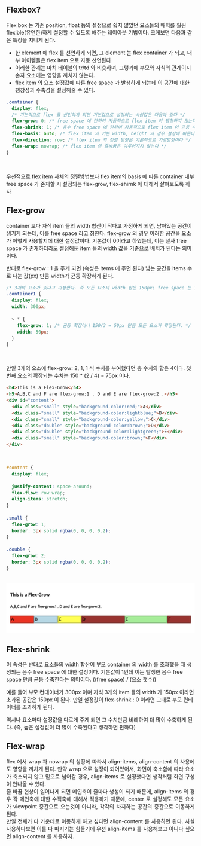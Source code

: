 ## Flexbox?

Flex box 는 기존 position, float 등의 설정으로 쉽지 않았던 요소들의 배치를 훨씬 flexible(유연한)하게 설정할 수 있도록 해주는 레이아웃 기법이다. 크게보면 다음과 같은 특징을 지니게 된다. <br />

- 한 element 에 flex 를 선언하게 되면, 그 element 는 flex container 가 되고, 내부 아이템들은 flex item 으로 자동 선언된다
- 이러한 관계는 마치 테이블의 tr/td 와 비슷하며, 그렇기에 부모와 자식의 관계이지 손자 요소에는 영향을 끼치지 않는다.
- flex item 의 요소 설정값에 따른 free space 가 발생하게 되는데 이 공간에 대한 팽창성과 수축성을 설정해줄 수 있다.
  <br />

```css
.container {
  display: flex;
  /* 기본적으로 flex 를 선언하게 되면 기본값으로 설정되는 속성값은 다음과 같다 */
  flex-grow: 0; /* free space 에 한하여 자동적으로 flex item 이 팽창하지 않는다 */
  flex-shrink: 1; /* 음수 free space 에 한하여 자동적으로 flex item 이 균등 수축한다 */
  flex-basis: auto; /* flex item 의 기본 width, height 의 경우 설정에 따른다 */
  flex-direction: row; /* flex item 의 정렬 방향은 기본적으로 가로방향이다 */
  flex-wrap: nowrap; /* flex item 의 줄바꿈은 이루어지지 않는다 */
}
```

<br />

우선적으로 flex item 자체의 정렬방법보다 flex item의 basis 에 따른 container 내부 free space 가 존재할 시 설정되는 flex-grow, flex-shirnk 에 대해서 살펴보도록 하자

## Flex-grow

container 보다 자식 item 들의 width 합산이 작다고 가정하게 되면, 남아있는 공간이 생기게 되는데, 이를 free space 라고 칭한다. flex-grow 의 경우 이러한 공간을 요소가 어떻게 사용할지에 대한 설정값이다. 기본값이 0이라고 하였는데, 이는 설사 free space 가 존재하더라도 설정해둔 item 들의 width 값을 기준으로 배치가 된다는 의미이다. <br />

반대로 flex-grow : 1 을 주게 되면 (속성은 items 에 주면 된다) 남는 공간을 items 수로 나눈 값(px) 만큼 width가 균등 확장하게 된다. <br />

```css
/* 3개의 요소가 있다고 가정한다. 즉 모든 요소의 width 합은 150px; free space 는 150px; */
.container1 {
  display: flex;
  width: 300px;

  > * {
    flex-grow: 1; /* 균등 확장이니 150/3 = 50px 만큼 모든 요소가 확장된다. */
    width: 50px;
  }
}
```

<br />

만일 3개의 요소에 flex-grow: 2, 1, 1 씩 수치를 부여했다면 총 수치의 합은 4이다. 첫번째 요소의 확장되는 수치는 150 \* (2 / 4) = 75px 이다. <br />

```html
<h4>This is a Flex-Grow</h4>
<h5>A,B,C and F are flex-grow:1 . D and E are flex-grow:2 .</h5>
<div id="content">
  <div class="small" style="background-color:red;">A</div>
  <div class="small" style="background-color:lightblue;">B</div>
  <div class="small" style="background-color:yellow;">C</div>
  <div class="double" style="background-color:brown;">D</div>
  <div class="double" style="background-color:lightgreen;">E</div>
  <div class="small" style="background-color:brown;">F</div>
</div>
```

<br />

```css
#content {
  display: flex;

  justify-content: space-around;
  flex-flow: row wrap;
  align-items: stretch;
}

.small {
  flex-grow: 1;
  border: 3px solid rgba(0, 0, 0, 0.2);
}

.double {
  flex-grow: 2;
  border: 3px solid rgba(0, 0, 0, 0.2);
}
```

<br />

<img src="./images/flex-grow-1.png" alt="flex-grow">

## Flex-shrink

이 속성은 반대로 요소들의 width 합산이 부모 container 의 width 를 초과했을 때 생성되는 음수 free space 에 대한 설정이다. 기본값이 1인데 이는 발생한 음수 free space 만큼 균등 수축한다는 의미이다. ((free space) / (요소 갯수)) <br />

예를 들어 부모 컨테이너가 300px 이며 자식 3개의 item 들의 width 가 150px 이라면 초과된 공간은 150px 이 된다. 만일 설정값이 flex-shrink : 0 이라면 그대로 부모 컨테이너를 초과하게 된다.<br />

역시나 요소마다 설정값을 다르게 주게 되면 그 수치만큼 비례하여 더 많이 수축하게 된다. (즉, 높은 설정값이 더 많이 수축된다고 생각하면 편하다)

## Flex-wrap

<p align="justify">
flex 에서 wrap 과 nowrap 의 상황에 따라서 align-items, align-content 의 사용에도 영향을 끼치게 된다. 만약 wrap 으로 설정이 되어있어서, 화면이 축소함에 따라 요소가 축소되지 않고 밑으로 넘어갈 경우, align-items 로 설정했다면 생각처럼 화면 구성이 안나올 수 있다. <br>
줄 바꿈 현상이 일어나게 되면 메인축이 줄마다 생성이 되기 때문에, align-items 의 경우 각 메인축에 대한 수직축에 대해서 적용하기 때문에, center 로 설정해도 모든 요소가 viewpoint 중간으로 오는것이 아니라, 각각의 차지하는 공간의 중간으로 이동하게 된다. <br>
만일 전체가 다 가운데로 이동하게 하고 싶다면 align-content 를 사용하면 된다. 사실 사용하다보면 이를 다 따지기는 힘들기에 우선 align-items 를 사용해보고 아니다 싶으면 align-content 를 사용하자.
</p>
